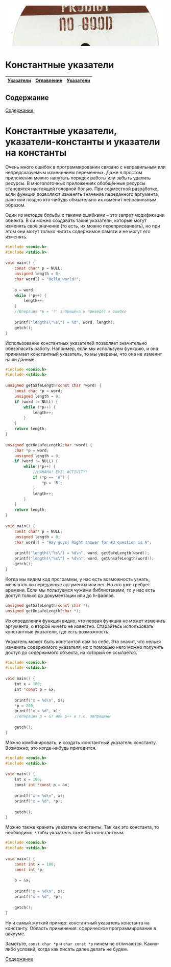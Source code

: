 ![16](/LearnCinfo/Pictures/16_01.jpg)

# Константные указатели

|[Указатели](/LearnCinfo/15_pointers.md)| [Оглавление](/LearnCinfo/README.md) | [Указатели](/LearnCinfo/15_pointers.md)|
|:-|:-:|-:|

## Содержание


[Содержание](#содержание)

# Константные указатели, указатели-константы и указатели на константы

Очень много ошибок в программировании связано с неправильным или непредсказуемым изменением переменных. Даже в простом приложении можно напутать порядок работы или забыть удалить ресурсы. В многопоточных приложениях обобщённые ресурсы становятся настоящей головной болью. При совместной разработке, если функции позволяют изменять значение переданного аргумента, рано или поздно кто-нибудь обязательно их изменит неправильным образом.

Один из методов борьбы с такими ошибками – это запрет модификации объекта. В си можно создавать такие указатели, которые могут изменять своё значение (то есть, их можно переприсваивать), но при этом они могут только читать содержимое памяти и не могут его изменять.

```c
#include <conio.h>
#include <stdio.h>
 
void main() {
    const char* p = NULL;
    unsigned length = 0;
    char word[] = "Hello world!";
 
    p = word;
    while (*p++) {
        length++;
    }
    //Операция *p = '?' запрещена и приведёт к ошибке
 
    printf("length(\"%s\") = %d", word, length);
    getch();
}
```

Использование константных указателей позволяет значительно обезопасить работу. Например, если мы используем функцию, и она принимает константный указатель, то мы уверены, что она не изменит наши данные.

```c
#include <conio.h>
#include <stdio.h>
 
unsigned getSafeLength(const char *word) {
    const char *p = word;
    unsigned length = 0;
    if (word != NULL) {
        while (*p++) {
            length++;
        }
    }
    return length;
}
 
unsigned getUnsafeLength(char *word) {
    char *p = word;
    unsigned length = 0;
    if (word != NULL) {
        while (*p++) {
            //HAHAHA! EVIL ACTIVITY!
            if (*p == 'A') {
                *p = 'B';
            }
            length++;
        }
    }
    return length;
}
 
void main() {
    const char* p = NULL;
    unsigned length = 0;
    char word[] = "Hay guys! Right answer for #3 question is A";
 
    printf("length(\"%s\") = %d\n", word, getSafeLength(word));
    printf("length(\"%s\") = %d\n", word, getUnsafeLength(word));
    getch();
}
```

Когда мы видим код программы, у нас есть возможность узнать, меняются ли переданные аргументы или нет. Но это уже требует времени. Если мы пользуемся чужими библиотеками, то у нас есть доступ только до документации или до h-файлов.

```c
unsigned getSafeLength(const char *);
unsigned getUnsafeLength(char *);
```

Из определения функции видно, что первая функция не может изменить аргумента, о второй ничего не известно. Старайтесь использовать константные указатели, где есть возможность.

Указатель может быть константой сам по себе. Это значит, что нельзя изменить содержимого указателя, но с помощью него можно получить доступ до содержимого объекта, на который он ссылается.

```c
#include <conio.h>
#include <stdio.h>
 
void main() {
    int x = 100;
    int *const p = &x;
 
    printf("x = %d\n", x);
    *p = 200;
    printf("x = %d", x);
    //операция p = &? или p++ и т.п. запрещены
 
    getch();
}
```

Можно комбинировать, и создать константный указатель константу. Возможно, это когда-нибудь пригодится.

```c
#include <conio.h>
#include <stdio.h>
 
void main() {
    int x = 100;
    const int *const p = &x;
 
    printf("x = %d\n", x);
    printf("x = %d", *p);
 
    getch();
}
```

Можно также хранить указатель константы. Так как это константа, то необходимо, чтобы указатель тоже был константным.

```c
#include <conio.h>
#include <stdio.h>
 
void main() {
    const int x = 100;
    const int *p;
 
    p = &x;
 
    printf("x = %d\n", x);
    printf("x = %d", *p);
 
    getch();
}
```

Ну и самый жуткий пример: константный указатель константа на константу. Область применения: сферическое программирование в вакууме.

Заметьте, `const char *p` и `char const *p` ничем не отличаются. Каких-либо условий, когда как писать далее делать не будем.

[Содержание](#содержание)